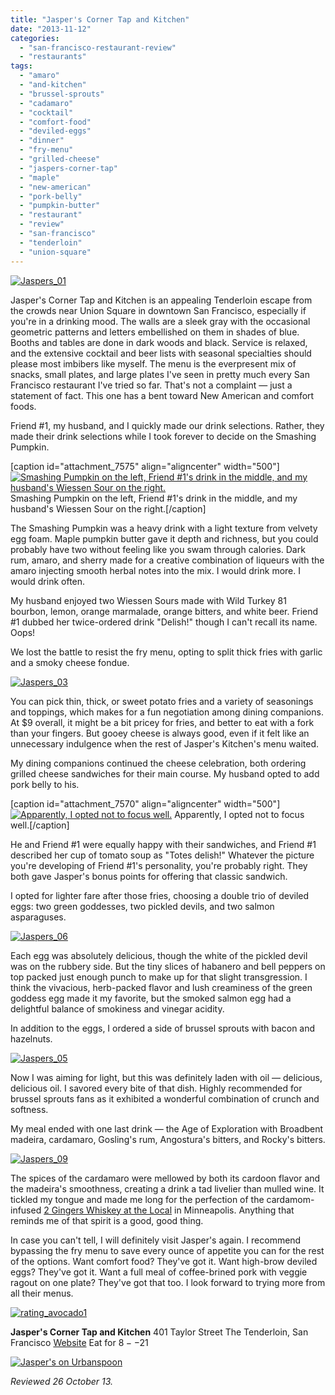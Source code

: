 ```yaml
---
title: "Jasper's Corner Tap and Kitchen"
date: "2013-11-12"
categories: 
  - "san-francisco-restaurant-review"
  - "restaurants"
tags: 
  - "amaro"
  - "and-kitchen"
  - "brussel-sprouts"
  - "cadamaro"
  - "cocktail"
  - "comfort-food"
  - "deviled-eggs"
  - "dinner"
  - "fry-menu"
  - "grilled-cheese"
  - "jaspers-corner-tap"
  - "maple"
  - "new-american"
  - "pork-belly"
  - "pumpkin-butter"
  - "restaurant"
  - "review"
  - "san-francisco"
  - "tenderloin"
  - "union-square"
---
```


[![Jaspers_01](http://s3.amazonaws.com/thegourmez-wpmedia/2013/11/Jaspers_01.jpg)](http://www.thegourmez.com/2013/11/jaspers-corner-tap-and-kitchen/jaspers_01/)

Jasper's Corner Tap and Kitchen is an appealing Tenderloin escape from the crowds near Union Square in downtown San Francisco, especially if you're in a drinking mood. The walls are a sleek gray with the occasional geometric patterns and letters embellished on them in shades of blue. Booths and tables are done in dark woods and black. Service is relaxed, and the extensive cocktail and beer lists with seasonal specialties should please most imbibers like myself. The menu is the everpresent mix of snacks, small plates, and large plates I've seen in pretty much every San Francisco restaurant I've tried so far. That's not a complaint — just a statement of fact. This one has a bent toward New American and comfort foods.

Friend #1, my husband, and I quickly made our drink selections. Rather, they made their drink selections while I took forever to decide on the Smashing Pumpkin.

\[caption id="attachment\_7575" align="aligncenter" width="500"\][![Smashing Pumpkin on the left, Friend #1's drink in the middle, and my husband's Wiessen Sour on the right.](http://s3.amazonaws.com/thegourmez-wpmedia/2013/11/Jaspers_02.jpg)](http://www.thegourmez.com/2013/11/jaspers-corner-tap-and-kitchen/jaspers_02/) Smashing Pumpkin on the left, Friend #1's drink in the middle, and my husband's Wiessen Sour on the right.\[/caption\]

The Smashing Pumpkin was a heavy drink with a light texture from velvety egg foam. Maple pumpkin butter gave it depth and richness, but you could probably have two without feeling like you swam through calories. Dark rum, amaro, and sherry made for a creative combination of liqueurs with the amaro injecting smooth herbal notes into the mix. I would drink more. I would drink often.

My husband enjoyed two Wiessen Sours made with Wild Turkey 81 bourbon, lemon, orange marmalade, orange bitters, and white beer. Friend #1 dubbed her twice-ordered drink "Delish!" though I can't recall its name. Oops!

We lost the battle to resist the fry menu, opting to split thick fries with garlic and a smoky cheese fondue.

[![Jaspers_03](http://s3.amazonaws.com/thegourmez-wpmedia/2013/11/Jaspers_03.jpg)](http://www.thegourmez.com/2013/11/jaspers-corner-tap-and-kitchen/jaspers_03/)

You can pick thin, thick, or sweet potato fries and a variety of seasonings and toppings, which makes for a fun negotiation among dining companions. At $9 overall, it might be a bit pricey for fries, and better to eat with a fork than your fingers. But gooey cheese is always good, even if it felt like an unnecessary indulgence when the rest of Jasper's Kitchen's menu waited.

My dining companions continued the cheese celebration, both ordering grilled cheese sandwiches for their main course. My husband opted to add pork belly to his.

\[caption id="attachment\_7570" align="aligncenter" width="500"\][![Apparently, I opted not to focus well.](http://s3.amazonaws.com/thegourmez-wpmedia/2013/11/Jaspers_04.jpg)](http://www.thegourmez.com/2013/11/jaspers-corner-tap-and-kitchen/jaspers_04/) Apparently, I opted not to focus well.\[/caption\]

He and Friend #1 were equally happy with their sandwiches, and Friend #1 described her cup of tomato soup as "Totes delish!" Whatever the picture you're developing of Friend #1's personality, you're probably right. They both gave Jasper's bonus points for offering that classic sandwich.

I opted for lighter fare after those fries, choosing a double trio of deviled eggs: two green goddesses, two pickled devils, and two salmon asparaguses.

[![Jaspers_06](http://s3.amazonaws.com/thegourmez-wpmedia/2013/11/Jaspers_06.jpg)](http://www.thegourmez.com/2013/11/jaspers-corner-tap-and-kitchen/jaspers_06/)

Each egg was absolutely delicious, though the white of the pickled devil was on the rubbery side. But the tiny slices of habanero and bell peppers on top packed just enough punch to make up for that slight transgression. I think the vivacious, herb-packed flavor and lush creaminess of the green goddess egg made it my favorite, but the smoked salmon egg had a delightful balance of smokiness and vinegar acidity.

In addition to the eggs, I ordered a side of brussel sprouts with bacon and hazelnuts.

[![Jaspers_05](http://s3.amazonaws.com/thegourmez-wpmedia/2013/11/Jaspers_05.jpg)](http://www.thegourmez.com/2013/11/jaspers-corner-tap-and-kitchen/jaspers_05/)

Now I was aiming for light, but this was definitely laden with oil — delicious, delicious oil. I savored every bite of that dish. Highly recommended for brussel sprouts fans as it exhibited a wonderful combination of crunch and softness.

My meal ended with one last drink — the Age of Exploration with Broadbent madeira, cardamaro, Gosling's rum, Angostura's bitters, and Rocky's bitters.

[![Jaspers_09](http://s3.amazonaws.com/thegourmez-wpmedia/2013/11/Jaspers_09.jpg)](http://www.thegourmez.com/2013/11/jaspers-corner-tap-and-kitchen/jaspers_09/)

The spices of the cardamaro were mellowed by both its cardoon flavor and the madeira's smoothness, creating a drink a tad livelier than mulled wine. It tickled my tongue and made me long for the perfection of the cardamom-infused [2 Gingers Whiskey at the Local](http://www.thegourmez.com/2011/06/minneapolis-evening-1-and-dayevening-2-photo-blog/) in Minneapolis. Anything that reminds me of that spirit is a good, good thing.

In case you can't tell, I will definitely visit Jasper's again. I recommend bypassing the fry menu to save every ounce of appetite you can for the rest of the options. Want comfort food? They've got it. Want high-brow deviled eggs? They've got it. Want a full meal of coffee-brined pork with veggie ragout on one plate? They've got that too. I look forward to trying more from all their menus.

[![rating_avocado1](http://s3.amazonaws.com/thegourmez-wpmedia/2009/02/rating_avocado1.gif)](http://www.thegourmez.com/2009/02/restaurant-review-nanas-durham/rating_avocado1/)

**Jasper's Corner Tap and Kitchen** 401 Taylor Street The Tenderloin, San Francisco [Website](http://www.jasperscornertap.com/) Eat for $8--$21

[![Jasper's on Urbanspoon](http://www.urbanspoon.com/b/link/1629571/minilink.gif)](http://www.urbanspoon.com/r/6/1629571/restaurant/Civic-Center/Jaspers-San-Francisco)

_Reviewed 26 October 13._
